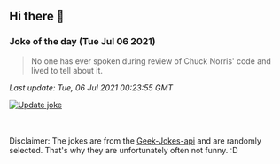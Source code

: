 ## Hi there 👋

### Joke of the day (Tue Jul 06 2021)
<!-- joke -->
>No one has ever spoken during review of Chuck Norris' code and lived to tell about it.
<!-- /joke -->

*Last update: Tue, 06 Jul 2021 00:23:55 GMT*

[![Update joke](https://github.com/nclskfm/nclskfm/actions/workflows/joke.yml/badge.svg)](https://github.com/nclskfm/nclskfm/actions/workflows/joke.yml)

<br><br>
Disclaimer: The jokes are from the [Geek-Jokes-api](https://github.com/sameerkumar18/geek-joke-api) and are randomly selected. That's why they are unfortunately often not funny. :D
